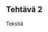 
<html>
<head>
    <link rel="stylesheet" type="text/css" href="styles.css">
    <title>Viikko 2</title>
</head>
<body>
  <h2>Tehtävä 2</h2>
  <p>Tekstiä</p>
</body>
</html>

